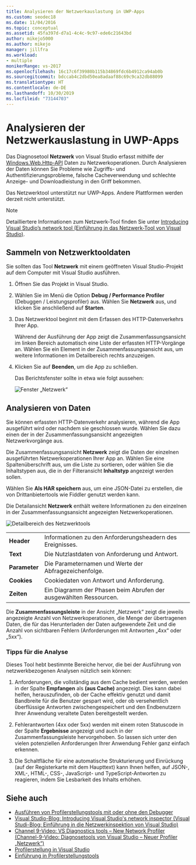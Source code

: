 ```yaml
---
title: Analysieren der Netzwerkauslastung in UWP-Apps
ms.custom: seodec18
ms.date: 11/04/2016
ms.topic: conceptual
ms.assetid: 45fa397d-d7a1-4c4c-9c97-ede6c21643bd
author: mikejo5000
ms.author: mikejo
manager: jillfra
ms.workload:
- multiple
monikerRange: vs-2017
ms.openlocfilehash: 16c17c6f39980b115b34869fdc6b4912ca94ab0b
ms.sourcegitcommit: bdccab4c2dbd50ea8adaaf88c69c9ca32db88099
ms.translationtype: HT
ms.contentlocale: de-DE
ms.lasthandoff: 10/30/2019
ms.locfileid: "73144703"
---
```

# <a name="analyze-network-usage-in-uwp-apps"></a>Analysieren der Netzwerkauslastung in UWP-Apps
Das Diagnosetool **Netzwerk** von Visual Studio erfasst mithilfe der [Windows.Web.Http-API](/uwp/api/windows.web.http) Daten zu Netzwerkoperationen. Durch Analysieren der Daten können Sie Probleme wie Zugriffs- und Authentifizierungsprobleme, falsche Cacheverwendung und schlechte Anzeige- und Downloadleistung in den Griff bekommen.

 Das Netzwerktool unterstützt nur UWP-Apps. Andere Plattformen werden derzeit nicht unterstützt.

> [!NOTE]
> Detailliertere Informationen zum Netzwerk-Tool finden Sie unter [Introducing Visual Studio’s network tool (Einführung in das Netzwerk-Tool von Visual Studio)](https://devblogs.microsoft.com/visualstudio/introducing-visual-studios-network-tool/).

## <a name="collect-network-tool-data"></a>Sammeln von Netzwerktooldaten
 Sie sollten das Tool **Netzwerk** mit einem geöffneten Visual Studio-Projekt auf dem Computer mit Visual Studio ausführen.

1. Öffnen Sie das Projekt in Visual Studio.

2. Wählen Sie im Menü die Option **Debug / Performance Profiler** (Debuggen / Leistungsprofiler) aus. Wählen Sie **Netzwerk** aus, und klicken Sie anschließend auf **Starten**.

3. Das Netzwerktool beginnt mit dem Erfassen des HTTP-Datenverkehrs Ihrer App.

    Während der Ausführung der App zeigt die Zusammenfassungsansicht im linken Bereich automatisch eine Liste der erfassten HTTP-Vorgänge an. Wählen Sie ein Element in der Zusammenfassungsansicht aus, um weitere Informationen im Detailbereich rechts anzuzeigen.

4. Klicken Sie auf **Beenden**, um die App zu schließen.

   Das Berichtsfenster sollte in etwa wie folgt aussehen:

   ![Fenster „Netzwerk“](../profiling/media/network_fullwindow.png "NETWORK_FullWindow")

## <a name="analyze-data"></a>Analysieren von Daten
 Sie können erfassten HTTP-Datenverkehr analysieren, während die App ausgeführt wird oder nachdem sie geschlossen wurde. Wählen Sie dazu einen der in der Zusammenfassungsansicht angezeigten Netzwerkvorgänge aus.

 Die Zusammenfassungsansicht **Netzwerk** zeigt die Daten der einzelnen ausgeführten Netzwerkoperationen Ihrer App an. Wählen Sie eine Spaltenüberschrift aus, um die Liste zu sortieren, oder wählen Sie die Inhaltstypen aus, die in der Filteransicht **Inhaltstyp** angezeigt werden sollen.

 Wählen Sie **Als HAR speichern** aus, um eine JSON-Datei zu erstellen, die von Drittanbietertools wie Fiddler genutzt werden kann.

 Die Detailansicht **Netzwerk** enthält weitere Informationen zu den einzelnen in der Zusammenfassungsansicht angezeigten Netzwerkoperationen.

 ![Detailbereich des Netzwerktools](../profiling/media/network_detailsviewpane.png "NETWORK_DetailsViewPane")

|||
|-|-|
|**Header**|Informationen zu den Anforderungsheadern des Ereignisses.|
|**Text**|Die Nutzlastdaten von Anforderung und Antwort.|
|**Parameter**|Die Parameternamen und Werte der Abfragezeichenfolge.|
|**Cookies**|Cookiedaten von Antwort und Anforderung.|
|**Zeiten**|Ein Diagramm der Phasen beim Abrufen der ausgewählten Ressourcen.|

 Die **Zusammenfassungsleiste** in der Ansicht „Netzwerk“ zeigt die jeweils angezeigte Anzahl von Netzwerkoperationen, die Menge der übertragenen Daten, die für das Herunterladen der Daten aufgewendete Zeit und die Anzahl von sichtbaren Fehlern (Anforderungen mit Antworten „4xx“ oder „5xx“).

### <a name="analysis-tips"></a>Tipps für die Analyse
 Dieses Tool hebt bestimmte Bereiche hervor, die bei der Ausführung von netzwerkbezogenen Analysen nützlich sein können:

1. Anforderungen, die vollständig aus dem Cache bedient werden, werden in der Spalte **Empfangen** als **(aus Cache)** angezeigt. Dies kann dabei helfen, herauszufinden, ob der Cache effektiv genutzt und damit Bandbreite für die Benutzer gespart wird, oder ob versehentlich überflüssige Antworten zwischengespeichert und den Endbenutzern Ihrer Anwendung veraltete Daten bereitgestellt werden.

2. Fehlerantworten (4xx oder 5xx) werden mit einem roten Statuscode in der Spalte **Ergebnisse** angezeigt und auch in der Zusammenfassungsleiste hervorgehoben. So lassen sich unter den vielen potenziellen Anforderungen Ihrer Anwendung Fehler ganz einfach erkennen.

3. Die Schaltfläche für eine automatische Strukturierung und Einrückung (auf der Registerkarte mit dem Haupttext) kann Ihnen helfen, auf JSON-, XML-, HTML-, CSS-, JavaScript- und TypeScript-Antworten zu reagieren, indem Sie Lesbarkeit des Inhalts erhöhen.

## <a name="see-also"></a>Siehe auch

- [Ausführen von Profilerstellungstools mit oder ohne den Debugger](../profiling/running-profiling-tools-with-or-without-the-debugger.md)
- [Visual Studio-Blog: Introducing Visual Studio's network inspector (Visual Studi-Blog: Einführung in die Netzwerkinspektion von Visual Studio)](https://devblogs.microsoft.com/visualstudio/)
- [Channel 9-Video: VS Diagnostics tools – New Network Profiler (Channel-9-Video: Diagnosetools von Visual Studio – Neuer Profiler „Netzwerk“)](https://channel9.msdn.com/Series/ConnectOn-Demand/206)
- [Profilerstellung in Visual Studio](../profiling/index.yml)
- [Einführung in Profilerstellungstools](../profiling/profiling-feature-tour.md)